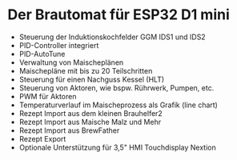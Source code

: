 # Der Brautomat für ESP32 D1 mini

* Steuerung der Induktionskochfelder GGM IDS1 und IDS2
* PID-Controller integriert
* PID-AutoTune
* Verwaltung von Maischeplänen
* Maischepläne mit bis zu 20 Teilschritten
* Steuerung für einen Nachguss Kessel (HLT)
* Steuerung von Aktoren, wie bspw. Rührwerk, Pumpen, etc.
* PWM für Aktoren
* Temperaturverlauf im Maischeprozess als Grafik (line chart)
* Rezept Import aus dem kleinen Brauhelfer2
* Rezept Import aus Maische Malz und Mehr
* Rezept Import aus BrewFather
* Rezept Export
* Optionale Unterstützung für 3,5" HMI Touchdisplay Nextion
